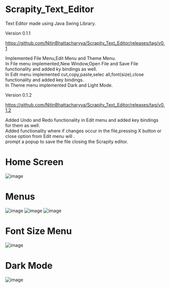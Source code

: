 # Scrapity_Text_Editor
Text Editor made using Java Swing Library. 

Version 0.1.1

https://github.com/NitinBhattacharyya/Scrapity_Text_Editor/releases/tag/v0.1

Implemented File Menu,Edit Menu and Theme Menu.
<br>
In File menu implemented,New Window,Open File and Save File functionality and added ky bindings as well.
<br>
In Edit menu implemented cut,copy,paste,selec all,font(size),close functionality and added key bindings.
<br>
In Theme menu implemented Dark and Light Mode.

Version 0.1.2

https://github.com/NitinBhattacharyya/Scrapity_Text_Editor/releases/tag/v0.1.2

Added Undo and Redo functionality in Edit menu and added key bindings for them as well.
<br>
Added functionality where if changes occur in the file,pressing X button or close option from Edit menu will .
<br>
prompt a popup to save the file closing the Scrapity editor.

<h1>Home Screen</h1>

![image](https://github.com/NitinBhattacharyya/Scrapity_Text_Editor/assets/42495409/46fdde5e-190a-4259-963d-80c053ab8ba6)

<h1>Menus</h1>

![image](https://github.com/NitinBhattacharyya/Scrapity_Text_Editor/assets/42495409/12326a12-ed8c-4b90-ac8c-a816485193f8)
![image](https://github.com/NitinBhattacharyya/Scrapity_Text_Editor/assets/42495409/4098320a-a870-49c8-a361-ebc408705b0e)
![image](https://github.com/NitinBhattacharyya/Scrapity_Text_Editor/assets/42495409/26976c96-0925-4908-b546-dc318b0ff187)

<h1>Font Size Menu</h1>

![image](https://github.com/NitinBhattacharyya/Scrapity_Text_Editor/assets/42495409/46fa995e-9032-4548-87f1-1eb79ae41f28)


<h1>Dark Mode</h1>

![image](https://github.com/NitinBhattacharyya/Scrapity_Text_Editor/assets/42495409/c918a0c3-1b1e-44ea-9bde-663c68fd99d5)









